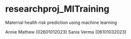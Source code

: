 # researchproj_MlTraining
Maternal health risk prediction using machine learning

Annie Mathew (02601012023)
Sania Verma  (06101032023)
